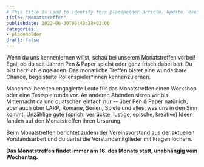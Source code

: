 ```yaml
---
# This title is used to identify this placeholder article. Update `events.html` accordingly.
title: "Monatstreffen"
publishdate: 2022-06-30T09:48:28+02:00
categories:
- placeholder
draft: false
---
```

Wenn du uns kennenlernen willst, schau bei unserem Monatstreffen vorbei! Egal, ob du seit Jahren Pen & Paper spielst oder ganz frisch dabei bist: Du bist herzlich eingeladen. Das monatliche Treffen bietet eine wunderbare Chance, begeisterte Rollenspieler*innen kennenzulernen.

Manchmal bereiten engagierte Leute für das Monatstreffen einen Workshop oder eine Testspielrunde vor. An anderen Abenden sitzen wir bis Mitternacht da und quatschen einfach nur -- über Pen & Paper natürlich, aber auch über LARP, Romane, Serien, Spiele und alles, was uns in den Sinn kommt. Unzählige gute (sprich: verrückte, lustige, epische, kreative) Ideen fanden auf den Monatstreffen ihren Ursprung. 

Beim Monatstreffen berichtet zudem der Vereinsvorstand aus der aktuellen Vorstandsarbeit und du darfst die Vorstandsmitglieder mit Fragen löchern.

**Das Monatstreffen findet immer am 16. des Monats statt, unabhängig vom Wochentag.**


<!--
Momentan finden die Monatstreffen des Librarium digital via [Jitsi](https://meet.jit.si/RPG-Librarium-Monatstreffen) statt.

>**16. Juni 2022: Sommerfest**
>
>
> Das Sommerfest findet am **Donnerstag, den 16. Juni, ab 17 Uhr** im **Westpark (Grillplatz)** statt. 
>
-->
